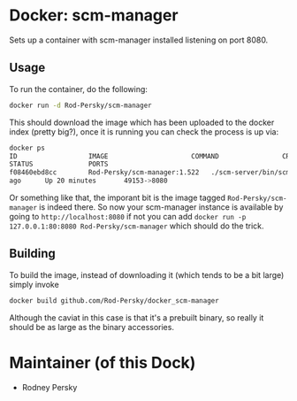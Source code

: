 # Docker: scm-manager

Sets up a container with scm-manager installed listening on port 8080.

## Usage

To run the container, do the following:

``` bash
docker run -d Rod-Persky/scm-manager
```

This should download the image which has been uploaded to the docker index (pretty big?),
once it is running you can check the process is up via:

``` bash
docker ps
ID                  IMAGE                     COMMAND                CREATED
STATUS              PORTS
f08460ebd8cc        Rod-Persky/scm-manager:1.522   ./scm-server/bin/scm-server   20 minutes
ago      Up 20 minutes       49153->8080
```

Or something like that, the imporant bit is the image tagged `Rod-Persky/scm-manager` is indeed
there. So now your scm-manager instance is available by going to `http://localhost:8080` if not
you can add `docker run -p 127.0.0.1:80:8080 Rod-Persky/scm-manager` which should do the trick.

## Building
To build the image, instead of downloading it (which tends to be a bit large) simply invoke

``` bash
docker build github.com/Rod-Persky/docker_scm-manager
```

Although the caviat in this case is that it's a prebuilt binary, so really it should be as large
as the binary accessories.

# Maintainer (of this Dock)

* Rodney Persky
